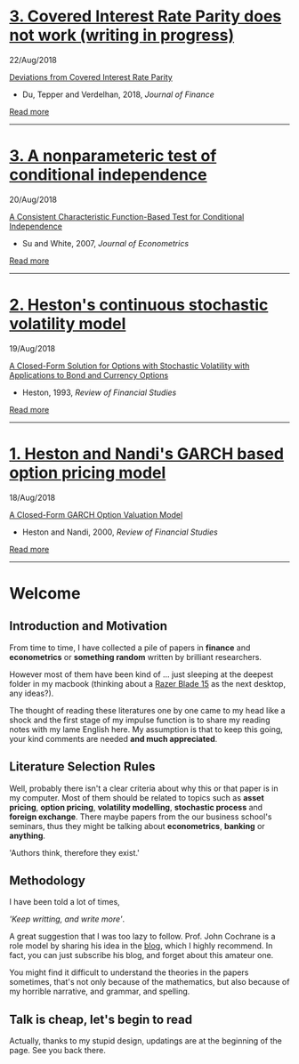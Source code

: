 # [3. Covered Interest Rate Parity does not work (writing in progress)](docs/dtv2018.md)
22/Aug/2018

[Deviations from Covered Interest Rate Parity](docs/dtv2018.md)
- Du, Tepper and Verdelhan, 2018, _Journal of Finance_

[Read more](docs/dtv2018.md)

---

# [3. A nonparameteric test of conditional independence](docs/sw2007.md)
20/Aug/2018

[A Consistent Characteristic Function-Based Test for Conditional Independence](docs/sw2007.md)
- Su and White, 2007, _Journal of Econometrics_

[Read more](docs/sw2007.md)

---

# [2. Heston's continuous stochastic volatility model](docs/h1993.md)
19/Aug/2018

[A Closed-Form Solution for Options with Stochastic Volatility with Applications to Bond and Currency Options](docs/h1993.md)
- Heston, 1993, _Review of Financial Studies_

[Read more](docs/h1993.md)

---

# [1. Heston and Nandi's GARCH based option pricing model](docs/hn2000.md)
18/Aug/2018

[A Closed-Form GARCH Option Valuation Model](docs/hn2000.md)
- Heston and Nandi, 2000, _Review of Financial Studies_

[Read more](docs/hn2000.md)

---

# Welcome

## Introduction and Motivation
From time to time, I have collected a pile of papers in **finance** and **econometrics** or **something random** written by brilliant researchers. 

However most of them have been kind of ... just sleeping at the deepest folder in my macbook (thinking about a [Razer Blade 15](https://www.razer.com/gb-en/gaming-laptops/razer-blade?utm_source=google&utm_medium=cpc&utm_campaign=adwordsukbrandsystemsbladeC1&gclid=EAIaIQobChMI7tWW2pH13AIVBp3tCh21KAUhEAAYAiAAEgK3l_D_BwE) as the next desktop, any ideas?).

The thought of reading these literatures one by one came to my head like a shock and the first stage of my impulse function is to share my reading notes with my lame English here. 
My assumption is that to keep this going, your kind comments are needed **and much appreciated**.

## Literature Selection Rules
Well, probably there isn't a clear criteria about why this or that paper is in my computer. Most of them should be related to topics such as **asset pricing**, **option pricing**, **volatility modelling**, **stochastic process** and **foreign exchange**. There maybe papers from the our business school's seminars, thus they might be talking about **econometrics**, **banking** or **anything**.

'Authors think, therefore they exist.'

## Methodology
I have been told a lot of times,

_'Keep writting, and write more'_. 


A great suggestion that I was too lazy to follow.
Prof. John Cochrane is a role model by sharing his idea in the [blog](https://johnhcochrane.blogspot.com/), which I highly recommend. In fact, you can just subscribe his blog, and forget about this amateur one.

You might find it difficult to understand the theories in the papers sometimes, that's not only because of the mathematics, but also because of my horrible narrative, and grammar, and spelling.

## Talk is cheap, let's begin to read
Actually, thanks to my stupid design, updatings are at the beginning of the page. See you back there.
